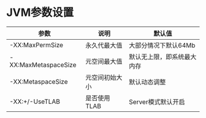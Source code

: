 # JVM参数设置
| 参数 | 说明 | 默认值 |
| ---- | ---- | ---- |
| -XX:MaxPermSize | 永久代最大值 | 大部分情况下默认64Mb |
| -XX:MaxMetaspaceSize | 元空间最大值 | 默认无上限，即系统最大内存 |
| -XX:MetaspaceSize | 元空间初始大小 | 默认动态调整 |
| -XX:+/-UseTLAB | 是否使用TLAB | Server模式默认开启 |